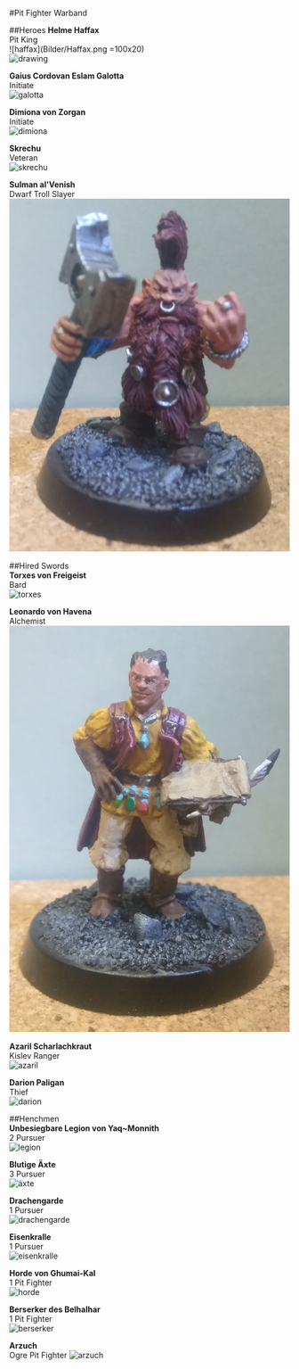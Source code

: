 #Pit Fighter Warband

##Heroes
**Helme Haffax**  
Pit King  
![haffax](Bilder/Haffax.png  =100x20)  
<img src="Bilder/Haffax.png" alt="drawing" width="100"/>

**Gaius Cordovan Eslam Galotta**  
Initiate  
![galotta](Bilder/Galotta.png)  

**Dimiona von Zorgan**  
Initiate  
![dimiona](Bilder/Dimiona.png)  

**Skrechu**  
Veteran  
![skrechu](Bilder/Skrechu.png)  

**Sulman al'Venish**  
Dwarf Troll Slayer  
![sulman](Bilder/Sulman.png)  

##Hired Swords  
**Torxes von Freigeist**  
Bard  
![torxes](Bilder/Torxes.png)  

**Leonardo von Havena**  
Alchemist  
![leonardo](Bilder/Leonardo.png)  

**Azaril Scharlachkraut**  
Kislev Ranger  
![azaril](Bilder/Azaril.png)  

**Darion Paligan**  
Thief  
![darion](Bilder/Darion.png)  

##Henchmen  
**Unbesiegbare Legion von Yaq~Monnith**  
2 Pursuer  
![legion](Bilder/Legion.png)  

**Blutige Äxte**  
3 Pursuer  
![äxte](Bilder/Äxte.png)  

**Drachengarde**  
1 Pursuer  
![drachengarde](Bilder/Drachengarde.png)  

**Eisenkralle**  
1 Pursuer  
![eisenkralle](Bilder/Eisenkralle.png)  

**Horde von Ghumai-Kal**  
1 Pit Fighter    
![horde](Bilder/Horde.png)  

**Berserker des Belhalhar**  
1 Pit Fighter  
![berserker](Bilder/Berserker.png)  

**Arzuch**  
Ogre Pit Fighter 
![arzuch](Bilder/Arzuch.png)  
